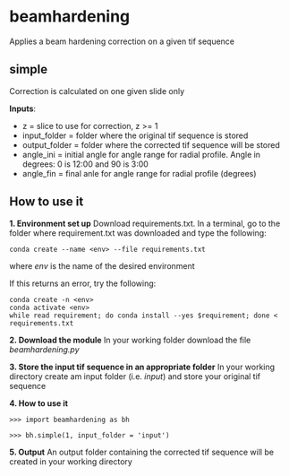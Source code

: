 # beamhardening
Applies a beam hardening correction on a given tif sequence

##  simple
Correction is calculated on one given slide only

**Inputs**:
 - z             = slice to use for correction, z >= 1
 - input_folder  = folder where the original tif sequence is stored
 - output_folder = folder where the corrected tif sequence will be stored
 - angle_ini     = initial angle for angle range for radial profile. Angle in
degrees: 0 is 12:00 and 90 is 3:00
 - angle_fin     = final anle for angle range for radial profile (degrees)


## **How to use it**
**1. Environment set up**
Download requirements.txt. In a terminal, go to the folder where requirement.txt was downloaded and type the following:
```
conda create --name <env> --file requirements.txt
```
where *env* is the name of the desired environment

If this returns an error, try the following:
```
conda create -n <env>
conda activate <env>
while read requirement; do conda install --yes $requirement; done < requirements.txt
```

**2. Download the module**
In your working folder download the file *beamhardening.py*

**3. Store the input tif sequence in an appropriate folder**
In your working directory create am input folder (i.e. *input*) and store your
original tif sequence

**4. How to use it**
```
>>> import beamhardening as bh

>>> bh.simple(1, input_folder = 'input')

```

**5. Output**
An output folder containing the corrected tif sequence will be created in your
working directory
